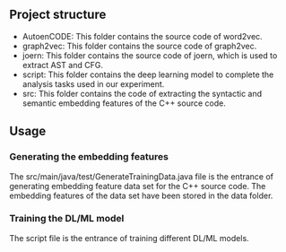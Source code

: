## Project structure
- AutoenCODE: This folder contains the source code of word2vec.
- graph2vec: This folder contains the source code of graph2vec.
- joern: This folder contains the source code of joern, which is used to extract AST and CFG.
- script: This folder contains the deep learning model to complete the analysis tasks used in our experiment.
- src: This folder contains the code of extracting the syntactic and semantic embedding features of the C++ source code. 

## Usage
### Generating the embedding features
The src/main/java/test/GenerateTrainingData.java file is the entrance of generating embedding feature data set for the C++ source code.
The embedding features of the data set have been stored in the data folder.

### Training the DL/ML model
The script file is the entrance of training different DL/ML models. 